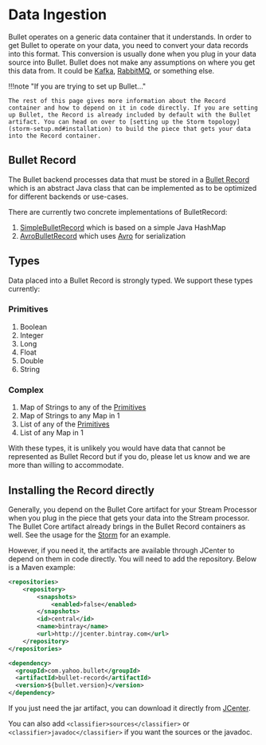 # Data Ingestion

Bullet operates on a generic data container that it understands. In order to get Bullet to operate on your data, you need to convert your data records into this format. This conversion is usually done when you plug in your data source into Bullet. Bullet does not make any assumptions on where you get this data from. It could be [Kafka](http://kafka.apache.org), [RabbitMQ](https://www.rabbitmq.com/), or something else.

!!!note "If you are trying to set up Bullet..."

    The rest of this page gives more information about the Record container and how to depend on it in code directly. If you are setting up Bullet, the Record is already included by default with the Bullet artifact. You can head on over to [setting up the Storm topology](storm-setup.md#installation) to build the piece that gets your data into the Record container.

## Bullet Record

The Bullet backend processes data that must be stored in a [Bullet Record](https://github.com/bullet-db/bullet-record/blob/master/src/main/java/com/yahoo/bullet/record/BulletRecord.java) which is an abstract Java class that can
be implemented as to be optimized for different backends or use-cases.

There are currently two concrete implementations of BulletRecord:

1. [SimpleBulletRecord](https://github.com/bullet-db/bullet-record/blob/master/src/main/java/com/yahoo/bullet/record/SimpleBulletRecord.java) which is based on a simple Java HashMap
2. [AvroBulletRecord](https://github.com/bullet-db/bullet-record/blob/master/src/main/java/com/yahoo/bullet/record/AvroBulletRecord.java) which uses [Avro](http://avro.apache.org) for serialization

## Types

Data placed into a Bullet Record is strongly typed. We support these types currently:

### Primitives

1. Boolean
2. Integer
3. Long
4. Float
5. Double
6. String

### Complex

1. Map of Strings to any of the [Primitives](#primitives)
2. Map of Strings to any Map in 1
3. List of any of the [Primitives](#primitives)
3. List of any Map in 1

With these types, it is unlikely you would have data that cannot be represented as Bullet Record but if you do, please let us know and we are more than willing to accommodate.

## Installing the Record directly

Generally, you depend on the Bullet Core artifact for your Stream Processor when you plug in the piece that gets your data into the Stream processor. The Bullet Core artifact already brings in the Bullet Record containers as well. See the usage for the [Storm](storm-setup.md#installation) for an example.

However, if you need it, the artifacts are available through JCenter to depend on them in code directly. You will need to add the repository. Below is a Maven example:

```xml
<repositories>
    <repository>
        <snapshots>
            <enabled>false</enabled>
        </snapshots>
        <id>central</id>
        <name>bintray</name>
        <url>http://jcenter.bintray.com</url>
    </repository>
</repositories>
```

```xml
<dependency>
  <groupId>com.yahoo.bullet</groupId>
  <artifactId>bullet-record</artifactId>
  <version>${bullet.version}</version>
</dependency>
```

If you just need the jar artifact, you can download it directly from [JCenter](http://jcenter.bintray.com/com/yahoo/bullet/bullet-record/).

You can also add ```<classifier>sources</classifier>```  or ```<classifier>javadoc</classifier>``` if you want the sources or the javadoc.
